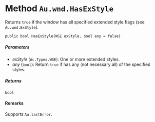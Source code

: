 # Method `Au.wnd.HasExStyle`

Returns `true` if the window has all specified extended style flags (see `Au.wnd.ExStyle`).

```
public bool HasExStyle(WSE exStyle, bool any = false)
```

##### Parameters

- *exStyle*  (`Au.Types.WSE`):
    One or more extended styles.
- *any*  (`bool`):
    Return `true` if has any (not necessary all) of the specified styles.

##### Returns

`bool`

#### Remarks

Supports `Au.lastError`.